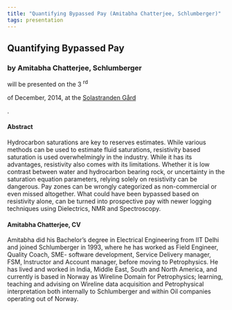 ```yaml
---
title: "Quantifying Bypassed Pay (Amitabha Chatterjee, Schlumberger)"
tags: presentation 
---
```



		
<h2>
Quantifying Bypassed Pay
</h2>

 



		
<h3>
by Amitabha Chatterjee, Schlumberger
</h3>

 



 
<p>
will be presented on the 3
<sup>
rd
</sup>

 of December, 2014, at the 
<a href="http://www.solastrandengaard.no">
Solastranden Gård
</a>

.
</p>

	

 
<h4>
Abstract
</h4>



		

		
<p>
Hydrocarbon saturations are key to reserves estimates. While various methods can be used to estimate fluid saturations, resistivity based saturation is used overwhelmingly in the industry. While it has its advantages, resistivity also comes with its limitations. Whether it is low contrast between water and hydrocarbon bearing rock, or uncertainty in the saturation equation parameters, relying solely on resistivity can be dangerous. Pay zones can be wrongly categorized as non-commercial or even missed altogether. What could have been bypassed based on resistivity alone, can be turned into prospective pay with newer logging techniques using Dielectrics, NMR and Spectroscopy.
</p>





		
<h4>
Amitabha Chatterjee, CV
</h4>





		
<p>
Amitabha did his Bachelor’s degree in Electrical Engineering from IIT Delhi and  joined Schlumberger in 1993, where he has worked as Field Engineer, Quality Coach, SME- software development, Service Delivery manager, FSM, Instructor and Account manager, before moving to Petrophysics. He has lived and worked in India, Middle East, South and North America, and currently is based in Norway as Wireline Domain for Petrophysics; learning, teaching and advising on Wireline data acquisition and Petrophysical interpretation both internally to Schlumberger and within Oil companies operating out of Norway.
</p>



 	     

	

